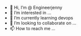 - 👋 Hi, I’m @ Engineerjenny
- 👀 I’m interested in ...
- 🌱 I’m currently learning devops
- 💞️ I’m looking to collaborate on ...
- 📫 How to reach me ...

<!---
Jenifa32/Jenifa32 is a ✨ special ✨ repository because its `README.md` (this file) appears on your GitHub profile.
You can click the Preview link to take a look at your changes.
--->

